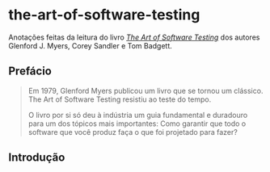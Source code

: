 # the-art-of-software-testing
Anotações feitas da leitura do livro [_The Art of Software Testing_](https://www.amazon.com/Art-Software-Testing-Glenford-Myers/dp/1118031962) dos autores Glenford J. Myers, Corey Sandler e Tom Badgett.

## Prefácio

> Em 1979, Glenford Myers publicou um livro que se tornou um clássico.
> The Art of Software Testing resistiu ao teste do tempo.
>
> O livro por si só deu à indústria um guia fundamental e duradouro para um dos tópicos mais importantes: Como garantir que todo o software que você produz faça o que foi projetado para fazer?
>

## Introdução

